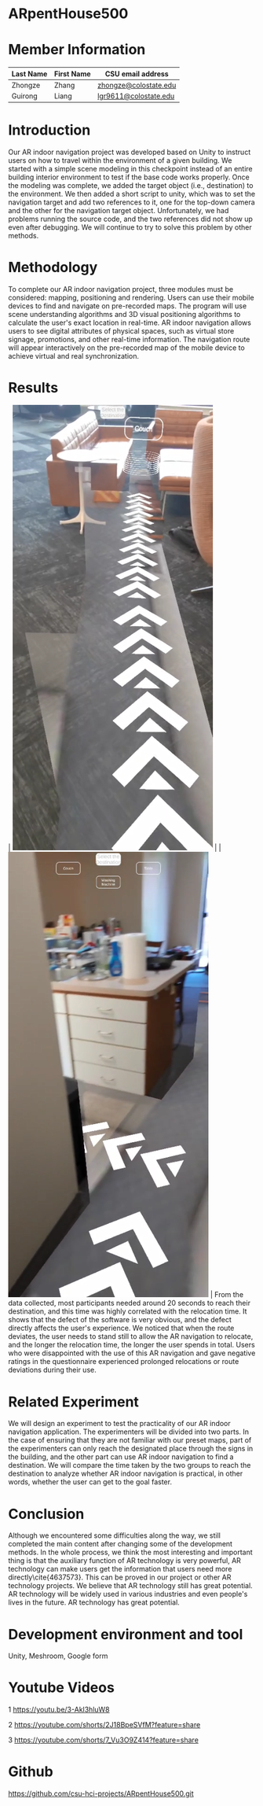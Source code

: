 # ARpentHouse500
# Member Information
Last Name | First Name | CSU email address
-----------|------------|-----------
Zhongze     |Zhang     |zhongze@colostate.edu
Guirong     | Liang    |lgr9611@colostate.edu


# Introduction
Our AR indoor navigation project was developed based on Unity to instruct users on how to travel within the environment of a given building. We started with a simple scene modeling in this checkpoint instead of an entire building interior environment to test if the base code works properly. Once the modeling was complete, we added the target object (i.e., destination) to the environment. We then added a short script to unity, which was to set the navigation target and add two references to it, one for the top-down camera and the other for the navigation target object. Unfortunately, we had problems running the source code, and the two references did not show up even after debugging. We will continue to try to solve this problem by other methods.

# Methodology
To complete our AR indoor navigation project, three modules must be considered: mapping, positioning and rendering. Users can use their mobile devices to find and navigate on pre-recorded maps. The program will use scene understanding algorithms and 3D visual positioning algorithms to calculate the user's exact location in real-time. AR indoor navigation allows users to see digital attributes of physical spaces, such as virtual store signage, promotions, and other real-time information. The navigation route will appear interactively on the pre-recorded map of the mobile device to achieve virtual and real synchronization.

# Results
| ![TeamImages](TeamImages/WechatIMG10640.png)   |
| ![TeamImages](TeamImages/WechatIMG10642.png)   |
From the data collected, most participants needed around 20 seconds to reach their destination, and this time was highly correlated with the relocation time. It shows that the defect of the software is very obvious, and the defect directly affects the user's experience. We noticed that when the route deviates, the user needs to stand still to allow the AR navigation to relocate, and the longer the relocation time, the longer the user spends in total. Users who were disappointed with the use of this AR navigation and gave negative ratings in the questionnaire experienced prolonged relocations or route deviations during their use.
        
# Related Experiment
We will design an experiment to test the practicality of our AR indoor navigation application. The experimenters will be divided into two parts. In the case of ensuring that they are not familiar with our preset maps, part of the experimenters can only reach the designated place through the signs in the building, and the other part can use AR indoor navigation to find a destination. We will compare the time taken by the two groups to reach the destination to analyze whether AR indoor navigation is practical, in other words, whether the user can get to the goal faster.

# Conclusion
Although we encountered some difficulties along the way, we still completed the main content after changing some of the development methods. In the whole process, we think the most interesting and important thing is that the auxiliary function of AR technology is very powerful, AR technology can make users get the information that users need more directly\cite{4637573}. This can be proved in our project or other AR technology projects. We believe that AR technology still has great potential. AR technology will be widely used in various industries and even people's lives in the future. AR technology has great potential.

# Development environment and tool
Unity, Meshroom, Google form

# Youtube Videos
1 https://youtu.be/3-Akl3hluW8

2 https://youtube.com/shorts/2J18BpeSVfM?feature=share 

3 https://youtube.com/shorts/7_Vu3O9Z414?feature=share

# Github
https://github.com/csu-hci-projects/ARpentHouse500.git
